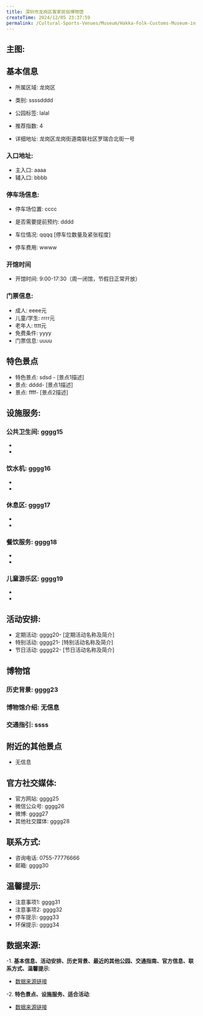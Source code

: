 ```yaml
---
title: 深圳市龙岗区客家民俗博物馆
createTime: 2024/12/05 23:37:59
permalink: /Cultural-Sports-Venues/Museum/Hakka-Folk-Customs-Museum-in-Longgang-District-Shenzhen/
---
```


## 主图:
<ImageCard
image="https://cn.bing.com/th?id=OHR.AlfanzinaLighthouse_ZH-CN9704515669_1920x1080.webp"
title= "深圳市龙岗区客家民俗博物馆"
description= ""
date="2024/12/05"
href="/"
author="市文化广电旅游体育局"
/>
## 基本信息

- 所属区域: 龙岗区

- 类别: ssssdddd

- 公园标签: lalal

- 推荐指数: 4

- 详细地址: 龙岗区龙岗街道南联社区罗瑞合北街一号

### 入口地址:
- 主入口: aaaa
- 辅入口: bbbb
### 停车场信息:
- 停车场位置: cccc

- 是否需要提前预约: dddd

- 车位情况: qqqq [停车位数量及紧张程度]

- 停车费用: wwww

### 开馆时间
- 开馆时间: 9:00-17:30（周一闭馆，节假日正常开放）

### 门票信息:
- 成人: eeee元
- 儿童/学生: rrrr元
- 老年人: tttt元
- 免费条件: yyyy
- 门票信息: uuuu
## 特色景点
- 特色景点: sdsd - [景点1描述]
- 景点: dddd- [景点1描述]
- 景点: ffff- [景点2描述]
## 设施服务:
### 公共卫生间: gggg15
- 
- 
### 饮水机: gggg16
- 
- 
### 休息区: gggg17
- 
- 
### 餐饮服务: gggg18
- 
- 
### 儿童游乐区: gggg19
- 
- 
## 活动安排:
- 定期活动: gggg20- [定期活动名称及简介]
- 特别活动: gggg21- [特别活动名称及简介]
- 节日活动: gggg22- [节日活动名称及简介]
## 博物馆
### 历史背景: gggg23
### 博物馆介绍: 无信息
### 交通指引: ssss

## 附近的其他景点
- 无信息

## 官方社交媒体:
- 官方网站: gggg25
- 微信公众号: gggg26
- 微博: gggg27
- 其他社交媒体: gggg28

## 联系方式:
- 咨询电话: 0755-77776666
- 邮箱: gggg30

## 温馨提示:
- 注意事项1: gggg31
- 注意事项2: gggg32
- 停车提示: gggg33
- 环保提示: gggg34

## 数据来源:
-1. **基本信息、活动安排、历史背景、最近的其他公园、交通指南、官方信息、联系方式、温馨提示**:
- [数据来源链接](http://wtl.sz.gov.cn/ggfw/whl/bwgylb/index.html)

-2. **特色景点、设施服务、适合活动**:
- [数据来源链接](http://wtl.sz.gov.cn/ggfw/whl/bwgylb/index.html)

